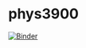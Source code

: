 # phys3900

[![Binder](https://mybinder.org/badge.svg)](https://mybinder.org/v2/gh/jmunroe/phys3900/master)
